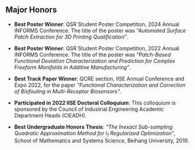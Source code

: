 <h1 id="honors"></h1>

<h2>
  Major Honors
</h2>

- **Best Poster Winner**: QSR Student Poster Competition, 2024 Annual INFORMS Conference. The title of the poster was *“Automated Surface Patch Extraction for 3D Printing Qualification”*.

- **Best Poster Winner**: QSR Student Poster Competition, 2022 Annual INFORMS Conference. The title of the poster was *“Patch-Based Functional Deviation Characterization and Prediction for Complex Freeform Manifolds in Additive Manufacturing”*.

- **Best Track Paper Winner**: QCRE section, IISE Annual Conference and Expo 2022, for the paper *“Functional Characterization and Correction of Biofouling in Multi-Receptor Biosensors”*.

- **Participated in 2022 IISE Doctoral Colloquium**: This colloquium is sponsored by the Council of Industrial Engineering Academic Department Heads (CIEADH).

- **Best Undergraduate Honors Thesis**: *“The Inexact Sub-sampling Quadratic Approximation Method for $l_1$ Regularized Optimization”*, School of Mathematics and Systems Science, Beihang University, 2019.
